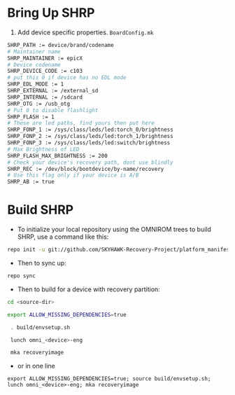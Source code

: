 # Bring Up SHRP

1. Add device specific properties. `BoardConfig.mk`
```bash
SHRP_PATH := device/brand/codename
# Maintainer name
SHRP_MAINTAINER := epicX
# Device codename
SHRP_DEVICE_CODE := c103
# put this 0 if device has no EDL mode
SHRP_EDL_MODE := 1
SHRP_EXTERNAL := /external_sd
SHRP_INTERNAL := /sdcard
SHRP_OTG := /usb_otg
# Put 0 to disable flashlight
SHRP_FLASH := 1
# These are led paths, find yours then put here
SHRP_FONP_1 := /sys/class/leds/led:torch_0/brightness
SHRP_FONP_2 := /sys/class/leds/led:torch_1/brightness
SHRP_FONP_3 := /sys/class/leds/led:switch/brightness
# Max Brightness of LED
SHRP_FLASH_MAX_BRIGHTNESS := 200
# Check your device's recovery path, dont use blindly
SHRP_REC := /dev/block/bootdevice/by-name/recovery
# Use this flag only if your device is A/B
SHRP_AB := true
```


# Build SHRP


* To initialize your local repository using the OMNIROM trees to build SHRP, use a command like this:

```bash
repo init -u git://github.com/SKYHAWK-Recovery-Project/platform_manifest_twrp_omni.git -b 9.0
```
* Then to sync up:

```bash
repo sync
```

* Then to build for a device with recovery partition:

```bash
cd <source-dir>

export ALLOW_MISSING_DEPENDENCIES=true

 . build/envsetup.sh

 lunch omni_<device>-eng

 mka recoveryimage
```

* or in one line
```
export ALLOW_MISSING_DEPENDENCIES=true; source build/envsetup.sh; lunch omni_<device>-eng; mka recoveryimage
```
